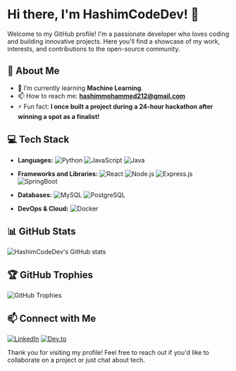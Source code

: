 # Hi there, I'm HashimCodeDev! 👋

Welcome to my GitHub profile! I'm a passionate developer who loves coding and building innovative projects. Here you'll find a showcase of my work, interests, and contributions to the open-source community.

## 🚀 About Me

- 🌱 I’m currently learning **Machine Learning**.
- 📫 How to reach me: **hashimmohammed212@gmail.com**
- ⚡ Fun fact: **I once built a project during a 24-hour hackathon after winning a spot as a finalist!**

## 💻 Tech Stack

- **Languages:** 
  ![Python](https://img.shields.io/badge/python-%2314354C.svg?style=for-the-badge&logo=python&logoColor=white)
  ![JavaScript](https://img.shields.io/badge/javascript-%23323330.svg?style=for-the-badge&logo=javascript&logoColor=%23F7DF1E)
  ![Java](https://img.shields.io/badge/java-%23ED8B00.svg?style=for-the-badge&logo=java&logoColor=white)
  
- **Frameworks and Libraries:**
  ![React](https://img.shields.io/badge/react-%2320232a.svg?style=for-the-badge&logo=react&logoColor=%2361DAFB)
  ![Node.js](https://img.shields.io/badge/node.js-%2343853D.svg?style=for-the-badge&logo=node.js&logoColor=white)
  ![Express.js](https://img.shields.io/badge/express.js-%23404d59.svg?style=for-the-badge&logo=express&logoColor=%2361DAFB)
  ![SpringBoot](https://img.shields.io/badge/SpringBoot-%236DB33F.svg?style=for-the-badge&logo=spring&logoColor=white)
  
- **Databases:**
  ![MySQL](https://img.shields.io/badge/mysql-%2300f.svg?style=for-the-badge&logo=mysql&logoColor=white)
  ![PostgreSQL](https://img.shields.io/badge/postgresql-%23316192.svg?style=for-the-badge&logo=postgresql&logoColor=white)

- **DevOps & Cloud:**
  ![Docker](https://img.shields.io/badge/docker-%230db7ed.svg?style=for-the-badge&logo=docker&logoColor=white)

## 📊 GitHub Stats

![HashimCodeDev's GitHub stats](https://github-readme-stats.vercel.app/api?username=HashimCodeDev&show_icons=true&theme=radical)

## 🏆 GitHub Trophies

![GitHub Trophies](https://github-profile-trophy.vercel.app/?username=HashimCodeDev&theme=dracula)

## 📫 Connect with Me

[![LinkedIn](https://img.shields.io/badge/LinkedIn-%230077B5.svg?style=for-the-badge&logo=linkedin&logoColor=white)](https://www.linkedin.com/in/hashimmohamedta/)
[![Dev.to](https://img.shields.io/badge/Dev.to-%23000.svg?style=for-the-badge&logo=dev.to&logoColor=white)](https://dev.to/hashimdev)

Thank you for visiting my profile! Feel free to reach out if you'd like to collaborate on a project or just chat about tech.
